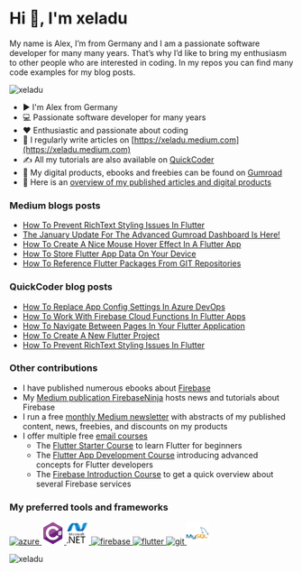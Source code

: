 # Hi 👋, I'm xeladu

My name is Alex, I’m from Germany and I am a passionate software developer for many many years. That’s why I’d like to bring my enthusiasm to other people who are interested in coding. In my repos you can find many code examples for my blog posts.

<p align="left"> <img src="https://komarev.com/ghpvc/?username=xeladu&label=Profile%20views&color=44ff00&style=plastic" alt="xeladu" /> </p>

- ▶  I'm Alex from Germany
- 💻 Passionate software developer for many years
- ❤  Enthusiastic and passionate about coding
- 📝 I regularly write articles on [https://xeladu.medium.com](https://xeladu.medium.com)
- ✍ All my tutorials are also available on [QuickCoder](https://quickcoder.org)
- 🏬 My digital products, ebooks and freebies can be found on [Gumroad](https://xeladu.gumroad.com)
- 📙 Here is an [overview of my published articles and digital products](https://xeladu.medium.com/%E2%84%B9-xeladus-info-point-find-quickly-what-you-need-bbe620e97d8c)

### Medium blogs posts
<!-- BLOG-POST-LIST:START -->
- [How To Prevent RichText Styling Issues In Flutter](https://blog.stackademic.com/how-to-prevent-richtext-styling-issues-in-flutter-bb2c2f8d51d9?source=rss-ae1e6291afc3------2)
- [The January Update For The Advanced Gumroad Dashboard Is Here!](https://xeladu.medium.com/the-january-update-for-the-advanced-gumroad-dashboard-is-here-07d3ee9935d4?source=rss-ae1e6291afc3------2)
- [How To Create A Nice Mouse Hover Effect In A Flutter App](https://levelup.gitconnected.com/how-to-create-a-nice-mouse-hover-effect-in-a-flutter-app-be14c07ee71e?source=rss-ae1e6291afc3------2)
- [How To Store Flutter App Data On Your Device](https://levelup.gitconnected.com/how-to-store-flutter-app-data-on-your-device-08228f4bc36a?source=rss-ae1e6291afc3------2)
- [How To Reference Flutter Packages From GIT Repositories](https://blog.stackademic.com/how-to-reference-flutter-packages-from-git-repositories-4c8dee4293e6?source=rss-ae1e6291afc3------2)
<!-- BLOG-POST-LIST:END -->

### QuickCoder blog posts
<!-- QC-BLOG-POST-LIST:START -->
- [How To Replace App Config Settings In Azure DevOps](https://quickcoder.org/azure-replace-tokens/?utm_source=rss&utm_medium=rss&utm_campaign=azure-replace-tokens)
- [How To Work With Firebase Cloud Functions In Flutter Apps](https://quickcoder.org/firebase-functions/?utm_source=rss&utm_medium=rss&utm_campaign=firebase-functions)
- [How To Navigate Between Pages In Your Flutter Application](https://quickcoder.org/flutter-navigation/?utm_source=rss&utm_medium=rss&utm_campaign=flutter-navigation)
- [How To Create A New Flutter Project](https://quickcoder.org/flutter-create-project/?utm_source=rss&utm_medium=rss&utm_campaign=flutter-create-project)
- [How To Prevent RichText Styling Issues In Flutter](https://quickcoder.org/how-to-prevent-richtext-styling-issues-in-flutter/?utm_source=rss&utm_medium=rss&utm_campaign=how-to-prevent-richtext-styling-issues-in-flutter)
<!-- QC-BLOG-POST-LIST:END -->

### Other contributions

- I have published numerous ebooks about [Firebase](https://xeladu.gumroad.com/?tags=firebase)
- My [Medium publication FirebaseNinja](https://medium.com/firebase-ninja) hosts news and tutorials about Firebase
- I run a free [monthly Medium newsletter](https://newsletter.quickcoder.org) with abstracts of my published content, news, freebies, and discounts on my products
- I offer multiple free [email courses](https://courses.quickcoder.org)
  - The [Flutter Starter Course](https://courses.quickcoder.org#flutterstarter) to learn Flutter for beginners
  - The [Flutter App Development Course](https://courses.quickcoder.org#flutterappdev) introducing advanced concepts for Flutter developers
  - The [Firebase Introduction Course](https://courses.quickcoder.org#firebaseintroduction) to get a quick overview about several Firebase services

### My preferred tools and frameworks
 <p>
  <a href="https://azure.microsoft.com/en-in/" target="_blank" rel="noreferrer"> <img src="https://www.vectorlogo.zone/logos/microsoft_azure/microsoft_azure-icon.svg" alt="azure" width="40" height="40"/> </a> 
  <a href="https://www.w3schools.com/cs/" target="_blank" rel="noreferrer"> <img src="https://raw.githubusercontent.com/devicons/devicon/master/icons/csharp/csharp-original.svg" alt="csharp" width="40" height="40"/> </a> 
  <a href="https://dotnet.microsoft.com/" target="_blank" rel="noreferrer"> <img src="https://raw.githubusercontent.com/devicons/devicon/master/icons/dot-net/dot-net-original-wordmark.svg" alt="dotnet" width="40" height="40"/> </a> 
  <a href="https://firebase.google.com/" target="_blank" rel="noreferrer"> <img src="https://www.vectorlogo.zone/logos/firebase/firebase-icon.svg" alt="firebase" width="40" height="40"/> </a> 
  <a href="https://flutter.dev" target="_blank" rel="noreferrer"> <img src="https://www.vectorlogo.zone/logos/flutterio/flutterio-icon.svg" alt="flutter" width="40" height="40"/> </a> 
  <a href="https://git-scm.com/" target="_blank" rel="noreferrer"> <img src="https://www.vectorlogo.zone/logos/git-scm/git-scm-icon.svg" alt="git" width="40" height="40"/> </a> 
  <a href="https://www.mysql.com/" target="_blank" rel="noreferrer"> <img src="https://raw.githubusercontent.com/devicons/devicon/master/icons/mysql/mysql-original-wordmark.svg" alt="mysql" width="40" height="40"/> </a> 
  </p>
  
  <p><img src="https://github-readme-stats.vercel.app/api/top-langs?username=xeladu&show_icons=true&theme=synthwave&locale=en&layout=compact" alt="xeladu" /></p>
